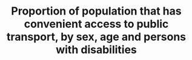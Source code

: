 ﻿---
title: >-
  Proportion  of  population  that  has  convenient  access  to  public  transport,  by  sex,  age  and  persons  with  disabilities
permalink: /11-2-1/
sdg_goal: 11
layout: indicator
indicator: 11.2.1
indicator_variable: null
graph: null
graph_type_description: Not  available  at  BTS
graph_status_notes: UNK
variable_description: null
variable_notes: null
un_designated_tier: '2'
un_custodial_agency: 'UN  HABITAT  (Partnering  Agencies:  UNEP,  UNECE)'
target_id: '11.2'
has_metadata: true
goal_meta_link: 'http://unstats.un.org/sdgs/files/metadata-compilation/Metadata-Goal-11.pdf'
goal_meta_link_page: 4
indicator_name: >-
  Proportion  of  population  that  has  convenient  access  to  public  transport,  by  sex,  age  and  persons  with  disabilities
target: >-
  By  2030,  provide  access  to  safe,  affordable,  accessible  and  sustainable  transport  systems  for  all,  improving  road  safety,  notably  by  expanding  public  transport,  with  special  attention  to  the  needs  of  those  in  vulnerable  sit
indicator_definition: "The  indicator  is  suitable,  particularly  in  the  countries/cities  where  the  information  exists.  The  Target  is  too  broad  intending  to  measure  multiple  aspects  of  urban  mobility.  The  indicator  covers  three  critical  aspects  of  t"
source_title: null
source_notes: null
published: true
comments_and_limitations: >-
  While  the  Bureau  of  Transportation  Statistics  continues  to  make  progress  on  a  National  Transit  Map,  the  level  of  transit  system  coverage  is  insufficient  to  allow  us  to  generate  data  for  11.2.1  Proportion  of  population  that  has  convenient  access  to  public  transport,  by  sex,  age  and  persons  with  disabilities.    Steven  Beningo  (10/20/2017  email  to  Kali  Kong)  Bureau  of  Transportation  Statistics/OST/USDOT  
rationale_interpretation: "\n\tAlthough  it  is  an  indicator  not  easy  to  collect  in  all  cities/countries  in  the  world,  it  proposes  an  innovative  mechanism  of  data  collection  and  analysis.  \n\tAs  the  Outcome  Document  2nd  Meeting  of  the  Urban  SDGs  Campaign  in  Bangalore  (12-14  February  2015)  recognizes:  \n\t\tNo  internationally  agreed  methodology  exists  for  measuring  convenience  and  service  quality  of  public  transport.  In  addition,  global/local  on  urban  transport  systems  do  not  exist.  Moreover,  data  is  not  harmonized  and  comparable  at  the  world  level.  \n\t\tTo  obtain  this  data  will  require  collecting  it  at  municipal/city  level  with  serious  deficiencies  in  some  areas  such  as  data  on  mass  transit  and  on  transport  infrastructure.  \n\tThe  European  Commission,  on  the  contrary,  considers  that  this  is  a  good  indicator  which  can  be  collected  in  a  relatively  straightforward  way  (DG  REGIO,  2015).  The  assessment  of  the  indicator  done  by  the  EC  applies  only  for  cities  in  the  developed  world,  and  not  all.  \n\tThe  EC  document  highlights  that  the  indicator  was  calculated  for  80  European  cities  and  stresses  that  the  estimation  requires  the  following  data  availability:  (1)  geo-coded  public  transport  stops  and  the  number  of  departures  at  each  stop,  (2)  a  high  resolution  GIS  layer  with  population  (for  example  census  enumeration  areas  or  a  population  grid)  and  (3)  a  street  network  (if  available).  \n\tHowever,  these  data  requirements  are  not  available  in  most  middle  income  countries.\n\tUN-Habitat  disagrees  with  this  rating.  This  is  a  very  relevant  indicator.  It  is  empirically  proven  that  public  transport  makes  cities  more  inclusive,  safe  and  sustainable.  \n\tEffective  and  low-cost  transportation  for  mobility  is  critical  for  urban  poverty  and  inequalities  reduction,  and  economic  development  because  it  provides  access  to  jobs,  health  care,  education  services  and  other  public  goods.  \n\tClean  Public  transport  is  very  efficient  for  the  reduction  of  C02  emissions  and  therefore  it  contributes  to  climate  change."
---